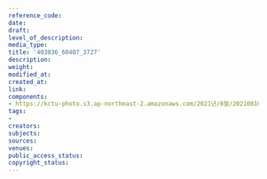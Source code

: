 ```yaml
---
reference_code: 
date: 
draft: 
level_of_description: 
media_type: 
title: '403836_60407_3727'
description: 
weight: 
modified_at: 
created_at: 
link: 
components:
- https://kctu-photo.s3.ap-northeast-2.amazonaws.com/2021년/8월/20210810_민주노총+양경수위원장+구속영장+규탄+시민사회종교단체+기자회견/403836_60407_3727.jpg
tags:
- 
creators: 
subjects: 
sources: 
venues: 
public_access_status: 
copyright_status: 
---
```

